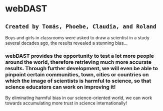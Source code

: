 # webDAST
## `Created by Tomás, Phoebe, Claudia, and Roland`

Boys and girls in classrooms were asked to draw a scientist in a study several decades ago, the results revealed a stunning bias...

### webDAST provides the opportunity to test a lot more people around the world, therefore retrieving much more accurate results. Through further development, we will even be able to pinpoint certain communities, town, cities or countries on which the image of scientists is harmful to science, so that science educators can work on improving it!

By eliminating harmful bias in our science-oriented world, we can work towards accumulating more trust in science internationally!

